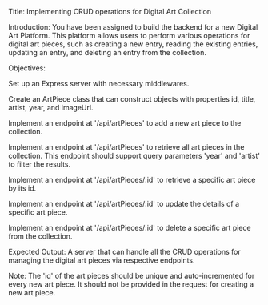 Title: Implementing CRUD operations for Digital Art Collection

Introduction: You have been assigned to build the backend for a new Digital Art Platform. This platform allows users to perform various operations for digital art pieces, such as creating a new entry, reading the existing entries, updating an entry, and deleting an entry from the collection.

Objectives:

Set up an Express server with necessary middlewares.

Create an ArtPiece class that can construct objects with properties id, title, artist, year, and imageUrl.

Implement an endpoint at '/api/artPieces' to add a new art piece to the collection.

Implement an endpoint at '/api/artPieces' to retrieve all art pieces in the collection. This endpoint should support query parameters 'year' and 'artist' to filter the results.

Implement an endpoint at '/api/artPieces/:id' to retrieve a specific art piece by its id.

Implement an endpoint at '/api/artPieces/:id' to update the details of a specific art piece.

Implement an endpoint at '/api/artPieces/:id' to delete a specific art piece from the collection.

Expected Output: A server that can handle all the CRUD operations for managing the digital art pieces via respective endpoints.

Note: The 'id' of the art pieces should be unique and auto-incremented for every new art piece. It should not be provided in the request for creating a new art piece.
